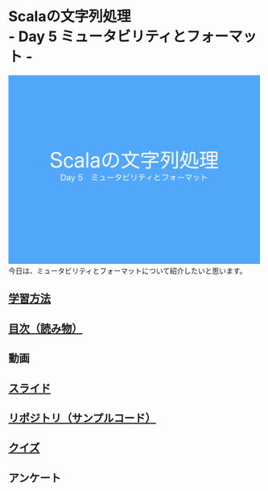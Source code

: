 <h1>Scalaの文字列処理<br>- Day 5 ミュータビリティとフォーマット -</h1>
<img src="image/string_course.001.jpeg" width="500px"><br>
今日は、ミュータビリティとフォーマットについて紹介したいと思います。  
<h2><a href="http://ynupc.github.io/course/scalastringcourse/index.html" target="_blank">学習方法</a></h2>
<h2><a href="SUMMARY.md">目次（読み物）</a></h2>
<h2>動画</h2>
<h2><a href="//www.slideshare.net/ynupc/scala-day-5" target="_blank">スライド</a></h2>
<h2><a href="https://github.com/ynupc/scalastringcourseday5" target="_blank">リポジトリ（サンプルコード）</a></h2>
<h2><a href="http://ynupc.github.io/course/scalastringcourse/day5/" target="_blank">クイズ</a></h2>
<h2>アンケート</h2>
